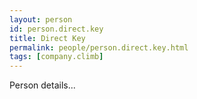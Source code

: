 ```yaml
---
layout: person
id: person.direct.key
title: Direct Key
permalink: people/person.direct.key.html
tags: [company.climb]
---
```


Person details...